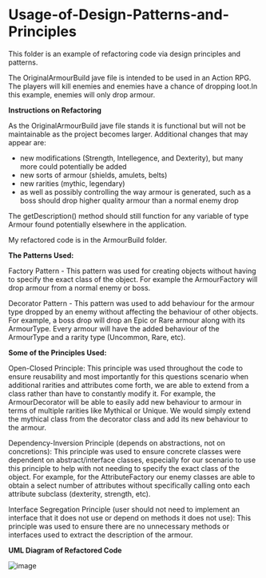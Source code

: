 # Usage-of-Design-Patterns-and-Principles
This folder is an example of refactoring code via design principles and patterns. 

The OriginalArmourBuild jave file is intended to be used in an Action RPG. The players will kill enemies and enemies have a chance of dropping loot.In this example, enemies will only drop armour.

**Instructions on Refactoring**

As the OriginalArmourBuild jave file stands it is functional but will not be maintainable as the project becomes larger.
Additional changes that may appear are:
- new modifications (Strength, Intellegence, and Dexterity), but many more could potentially be added
- new sorts of armour (shields, amulets, belts)
- new rarities (mythic, legendary)
- as well as possibly controlling the way armour is generated, such as a boss should drop higher quality armour than a normal enemy drop

The getDescription() method should still function for any variable of type Armour found potentially elsewhere in the application.


My refactored code is in the ArmourBuild folder.

**The Patterns Used:**

Factory Pattern - This pattern was used for creating objects without having to specify the exact class of the object. For example the ArmourFactory will drop armour from a normal enemy or boss.

Decorator Pattern - This pattern was used to add behaviour for the armour type dropped by an enemy without affecting the behaviour of other objects. For example, a boss drop will drop an Epic or Rare armour along with its ArmourType. Every armour will have the added behaviour of the ArmourType and a rarity type (Uncommon, Rare, etc).

**Some of the Principles Used:**

Open-Closed Principle: This principle was used throughout the code to ensure reusability and most importantly for this questions scenario when additional rarities and attributes come forth, we are able to extend from a class rather than have to constantly modify it. For example, the ArmourDecorator will be able to easily add new behaviour to armour in terms of multiple rarities like Mythical or Unique. We would simply extend the mythical class from the decorator class and add its new behaviour to the armour.

Dependency-Inversion Principle (depends on abstractions, not on concretions): This principle was used to ensure concrete classes were dependent on abstract/interface classes, especially for our scenario to use this principle to help with not needing to specify the exact class of the object. For example, for the AttributeFactory our enemy classes are able to obtain a select number of attributes without specifically calling onto each attribute subclass (dexterity, strength, etc).

Interface Segregation Principle (user should not need to implement an interface that it does not use or depend on methods it does not use): This principle was used to ensure there are no unnecessary methods or interfaces used to extract the description of the armour. 

**UML Diagram of Refactored Code**

![image](https://user-images.githubusercontent.com/89663127/154098238-5b83dbb5-6828-417e-9794-616f5ca69c31.png)

